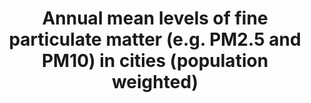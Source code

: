 ---
actual_indicator_available: Annual mean levels of PM2.5 and PM10 in cities weighted
  by population
comments_and_limitations: Note that a constant population (2010) was used.  Note that
  the number of cities that have data can vary from year to year.
computation_units: micrograms per cubic meter
data_non_statistical: false
date_metadata_updated: '2017-10-11'
date_of_national_source_publication: '2017-07-31'
goal_meta_link: http://unstats.un.org/sdgs/files/metadata-compilation/Metadata-Goal-11.pdf
graph: longitudinal
graph description: Line graph
graph_title: Annual mean levels of PM2.5 in US cities weighted by population
graph_type: line
has_metadata: true
indicator: 11.6.2
indicator_name: Annual mean levels of fine particulate matter (e.g. PM2.5 and PM10)
  in cities (population weighted)
indicator_sort_order: 11-06-02
indicator_variable: annl_mn_pm_cities_pw_pm2_5
layout: indicator
national_geographical_coverage: United States
periodicity: annual
permalink: /11-6-2/
published: true
rationale_interpretation: "Mean or average: Levels of air pollution can vary drastically\
  \ from day to day based on local weather conditions, geography, economic output,\
  \ etc. Articulating the indicator as annual mean is a more specific indicator for\
  \ monitoring the health and environmental impacts of sustainable growth and development\
  \ in cities over time. WHO air quality guidelines provide specific recommendations\
  \ on the mean levels of fine particulate matter which can support measuring the\
  \ per capita health impacts related to any improvements or degradation in air quality\
  \ in cities. Incidents of high air pollution levels also have health impacts, but\
  \ these are less important than longer term exposures, and related statistics are\
  \ less reliable in view of greater variability due to external factors, we therefore\
  \ do recommend a more specific articulation of this indicator to as annual means\
  \ as a way to monitor SDG achievement. \nFine particulate matter: Fine particulate\
  \ matter (i.e. PM2.5) can be directly linked to estimates of health risks. Coarse\
  \ particulate matter (i.e. PM10) measurements can be converted to PM2.5, but will\
  \ inherently introduce additional uncertainty to estimates of impacts (e.g. health).\
  \ Articulating this indicator to fine particulate matter increases its specificity\
  \ and its relevance for monitoring the health impacts of sustainable development\
  \ policies. \nPopulation weighted: The population size of cities vary within a country.\
  \ Weighting annual mean air quality measurements of fine PM by the city population\
  \ size relative to other cities in a country increases the suitability and measurability\
  \ of this indicator at a national scale. Furthermore it makes estimating the related\
  \ impacts on health and other sustainable development issues (e.g. improvements\
  \ in energy efficiency from sustainable transport) more feasbile and accurate for\
  \ monitoring progress."
reporting_status: complete
scheduled_update_by_SDG_team: '2018-09-30'
scheduled_update_by_national_source: '2018-07-31'
sdg_goal: 11
source_active_1: true
source_agency_staff_email_1: mintz.david@epa.gov
source_agency_staff_name_1: David Mintz
source_agency_survey_dataset_1: United States Environmental Protection Agency
source_notes_1: null
source_title_1: null
source_url_1: https://www.epa.gov/air-trends/air-quality-cities-and-counties
target: By 2030, reduce the adverse per capita environmental impact of cities, including
  by paying special attention to air quality and municipal and other waste management.
target_id: '11.6'
time_period: 2000 to most recent complete year of data.  PM data for a given year
  is considered final May 1 of the following year.
title: Annual mean levels of fine particulate matter (e.g. PM2.5 and PM10) in cities
  (population weighted)
un_custodial_agency: 'WHO (Partnering Agencies: UN Habitat, UNEP, OECD)'
un_designated_tier: '1'
us_method_of_computation: 'Steps for computing the indicator: 1. Retrieved monitor-level
  annual mean values from EPA''s Air Quality System. (These annual means are the average
  of the four calendar quarter averages. At least 11 24-hour observations in each
  calendar quarter is required for the annual mean to be valid.  Otherwise it is invalid
  and not used.) 2. The highest annual mean among all monitors in each city (using
  Core Based Statistical Areas as defined by the United States Census Bureau) was
  computed to represent each city. 3. For each city, multiplied the maximum annual
  mean by the 2010 population. 4. Summed this population-weighted annual mean across
  all cities with data. 5. Divided this sum by the sum of all cities with data. 6.
  Resulting value is an average population-weighted concentration.'
variable_description: null
variable_notes: null
---